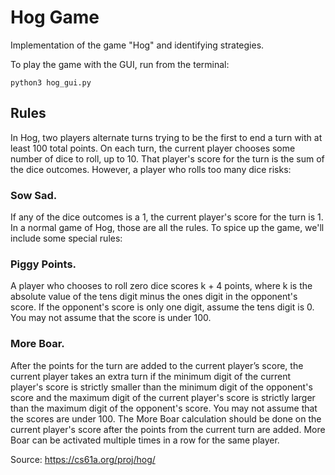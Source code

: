 # Hog Game
Implementation of the game "Hog" and identifying strategies. 

To play the game with the GUI, run from the terminal: 
```
python3 hog_gui.py
```

## Rules
In Hog, two players alternate turns trying to be the first to end a turn with at least 100 total points. On each turn, the current player chooses some number of dice to roll, up to 10. That player's score for the turn is the sum of the dice outcomes. However, a player who rolls too many dice risks:

### Sow Sad. 
If any of the dice outcomes is a 1, the current player's score for the turn is 1.
In a normal game of Hog, those are all the rules. To spice up the game, we'll include some special rules:

### Piggy Points. 
A player who chooses to roll zero dice scores k + 4 points, where k is the absolute value of the tens digit minus the ones digit in the opponent's score. If the opponent's score is only one digit, assume the tens digit is 0. You may not assume that the score is under 100.

### More Boar. 
After the points for the turn are added to the current player’s score, the current player takes an extra turn if the minimum digit of the current player's score is strictly smaller than the minimum digit of the opponent's score and the maximum digit of the current player's score is strictly larger than the maximum digit of the opponent's score. You may not assume that the scores are under 100. The More Boar calculation should be done on the current player's score after the points from the current turn are added. More Boar can be activated multiple times in a row for the same player.

Source: https://cs61a.org/proj/hog/

